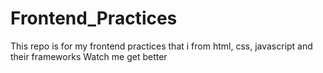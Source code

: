 # Frontend_Practices
This repo is for my frontend practices that i from html, css, javascript and their frameworks
Watch me get better
